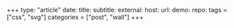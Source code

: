 +++
type: "article"
date: 
title: 
subtitle: 
external:
  host: 
  url: 
demo: 
repo: 
tags = ["css", "svg"]
categories = ["post", "wall"]
+++